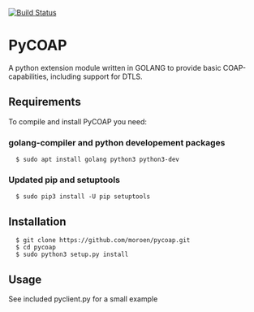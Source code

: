 [![Build Status](https://dev.azure.com/moroen/PyCOAP/_apis/build/status/pycoap?branchName=master)](https://dev.azure.com/moroen/PyCOAP/_build/latest?definitionId=1&branchName=master)

# PyCOAP

A python extension module written in GOLANG to provide basic COAP-capabilities, including support for DTLS.


## Requirements
To  compile and install PyCOAP you need:

### golang-compiler and python developement packages

```shell
  $ sudo apt install golang python3 python3-dev
```

### Updated pip and setuptools

```shell
  $ sudo pip3 install -U pip setuptools
```

## Installation

```shell
  $ git clone https://github.com/moroen/pycoap.git
  $ cd pycoap
  $ sudo python3 setup.py install
```

## Usage
See included pyclient.py for a small example
